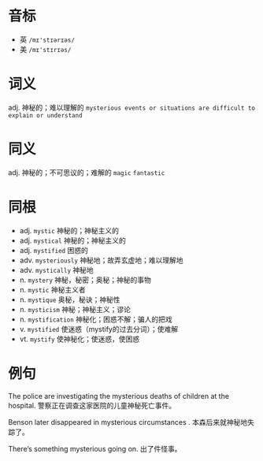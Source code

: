 # 音标

- 英 `/mɪ'stɪərɪəs/`
- 美 `/mɪ'stɪrɪəs/`

# 词义

adj. 神秘的；难以理解的
`mysterious events or situations are difficult to explain or understand`

# 同义

adj. 神秘的；不可思议的；难解的
`magic` `fantastic`

# 同根

- adj. `mystic` 神秘的；神秘主义的
- adj. `mystical` 神秘的；神秘主义的
- adj. `mystified` 困惑的
- adv. `mysteriously` 神秘地；故弄玄虚地；难以理解地
- adv. `mystically` 神秘地
- n. `mystery` 神秘，秘密；奥秘；神秘的事物
- n. `mystic` 神秘主义者
- n. `mystique` 奥秘，秘诀；神秘性
- n. `mysticism` 神秘；神秘主义；谬论
- n. `mystification` 神秘化；困惑不解；骗人的把戏
- v. `mystified` 使迷惑（mystify的过去分词）；使难解
- vt. `mystify` 使神秘化；使迷惑，使困惑

# 例句

The police are investigating the mysterious deaths of children at the hospital.
警察正在调查这家医院的儿童神秘死亡事件。

Benson later disappeared in mysterious circumstances .
本森后来就神秘地失踪了。

There’s something mysterious going on.
出了件怪事。


